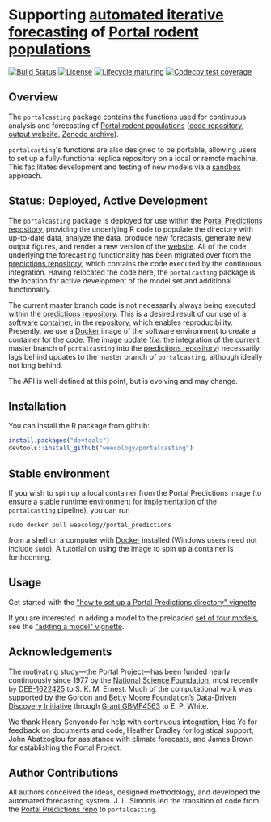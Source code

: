 # Supporting [automated iterative forecasting](https://github.com/weecology/portalPredictions) of [Portal rodent populations](https://portal.weecology.org/)
[![Build Status](https://travis-ci.org/weecology/portalcasting.svg?branch=master)](https://travis-ci.org/weecology/portalcasting)
[![License](http://img.shields.io/badge/license-MIT-blue.svg)](https://raw.githubusercontent.com/weecology/portalPredictions/master/LICENSE)
[![Lifecycle:maturing](https://img.shields.io/badge/lifecycle-maturing-blue.svg)](https://www.tidyverse.org/lifecycle/#maturing)
[![Codecov test coverage](https://img.shields.io/codecov/c/github/weecology/portalcasting/master.svg)](https://codecov.io/github/weecology/portalcasting/branch/master)

## Overview

The `portalcasting` package contains the functions used for continuous
analysis and forecasting of [Portal rodent populations](https://portal.weecology.org/) 
([code repository](https://github.com/weecology/portalPredictions),
[output website](http://portal.naturecast.org/),
[Zenodo archive](https://zenodo.org/record/2543733)).

`portalcasting`'s functions are also designed to be portable, allowing
users to set up a fully-functional replica repository on a local or 
remote machine. This facilitates development and testing of new models
via a [sandbox](https://en.wikipedia.org/wiki/Sandbox_(software_development))
approach. 

## Status: Deployed, Active Development

The `portalcasting` package is deployed for use within the [Portal Predictions
repository](https://github.com/weecology/portalPredictions), providing
the underlying R code to populate the directory with up-to-date data,
analyze the data, produce new forecasts, generate new output figures,
and render a new version of the [website](http://portal.naturecast.org/).
All of the code underlying the forecasting functionality has been migrated 
over from the [predictions repository](https://github.com/weecology/portalPredictions),
which contains the code executed by the continuous integration.
Having relocated the code here, the `portalcasting` package is the location 
for active development of the model set and additional functionality. 

The current master branch code is not necessarily always being executed within 
the [predictions repository](https://github.com/weecology/portalPredictions). 
This is a desired result of our use of a [software
container](https://en.wikipedia.org/wiki/Operating-system-level_virtualization),
in the [repository](https://github.com/weecology/portalPredictions),
which enables reproducibility. Presently, we use a 
[Docker](https://hub.docker.com/r/weecology/portal_predictions) image of 
the software environment to create a container for the code. The 
image update (*i.e.* the integration of the current master branch of 
`portalcasting` into the [predictions 
repository](https://github.com/weecology/portalPredictions)) necessarily
lags behind updates to the master branch of `portalcasting`, although
ideally not long behind.

The API is well defined at this point, but is evolving and may change.

## Installation

You can install the R package from github:

```r
install.packages("devtools")
devtools::install_github("weecology/portalcasting")
```

## Stable environment

If you wish to spin up a local container from the Portal Predictions 
image (to ensure a stable runtime environment for implementation
of the `portalcasting` pipeline), you can run

```
sudo docker pull weecology/portal_predictions
```
from a shell on a computer with [Docker](https://www.docker.com/) installed
(Windows users need not include `sudo`). A tutorial on using the image 
to spin up a container is forthcoming. 

## Usage

Get started with the ["how to set up a Portal Predictions directory"
vignette](https://weecology.github.io/portalcasting/articles/howto.html)

If you are interested in adding a model to the preloaded [set of four
models](https://weecology.github.io/portalcasting/articles/models.html),
see the ["adding a model"
vignette](https://weecology.github.io/portalcasting/articles/adding_a_model.html). 

## Acknowledgements 

The motivating study—the Portal Project—has been funded nearly continuously 
since 1977 by the [National Science Foundation](http://nsf.gov/), most recently
by [DEB-1622425](https://www.nsf.gov/awardsearch/showAward?AWD_ID=1622425) 
to S. K. M. Ernest. Much of the computational work was supported by the 
[Gordon and Betty Moore Foundation’s Data-Driven Discovery 
Initiative](http://www.moore.org/programs/science/data-driven-discovery) 
through [Grant GBMF4563](http://www.moore.org/grants/list/GBMF4563) to E. P. 
White. 

We thank Henry Senyondo for help with continuous integration, Hao
Ye for feedback on documents and code, Heather Bradley for logistical 
support, John Abatzoglou for assistance with climate forecasts, and James
Brown for establishing the Portal Project.

## Author Contributions

All authors conceived the ideas, designed methodology, and developed the 
automated forecasting system. J. L. Simonis led the transition of code from
the [Portal Predictions repo](https://github.com/weecology/portalPredictions)
to `portalcasting`. 
